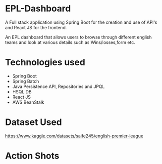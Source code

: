 # EPL-Dashboard

A Full stack application using Spring Boot for the creation and use of API's and React JS for the frontend.

An EPL dashboard that allows users to browse through different english teams and look at various details such as Wins/losses,form etc.

# Technologies used
- Spring Boot
- Spring Batch
- Java Persistence API, Repositories and JPQL
- HSQL DB
- React JS
- AWS BeanStalk

# Dataset Used
https://www.kaggle.com/datasets/saife245/english-premier-league

# Action Shots
